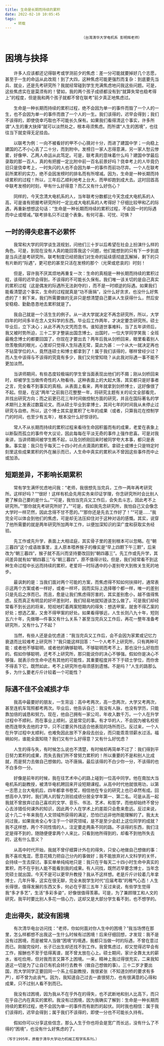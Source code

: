 ```yaml
---
title: 生命是长期而持续的累积
date: 2022-02-10 10:05:45
tags:
	- 转载
---
```


                                       （台湾清华大学电机系 彭明辉老师）

# 困境与抉择

&emsp;&emsp;许多人应该都还记得联考或学测前夕的焦虑：差一分可能就要掉好几个志愿，甚至于一生的命运从此改观！到了大四，这种焦虑可能更强烈而复杂：到底要先当兵、就业，还是先考研究所？我就经常碰到学生充满焦虑地问我这些问题。可是，这些焦虑实在是莫须有的！譬如，我的两个孩子成绩都没有到“就算失常也稳考得上”的程度，但是我和两个孩子就都不曾在联考”前夕真正地焦虑过。

&emsp;&emsp;生命是一种长期而持续的累积过程，绝不会因为单一的事件而毁了一个人的一生，也不会因为单一的事件而救了一个人的一生。我们该得的，迟早会得到；我们不该得的，即使侥幸巧取也不可能长久保有。如果我们看得清这个事实，许多所谓“人生的重大抉择”就可以淡然处之，根本毋须焦虑。而所谓“人生的困境”，也往往当下就变得无足挂齿。

&emsp;&emsp;以联考为例：一向不被看好的甲不小心猜对十分，而进了建国中学；一向稳上建国的乙不小心丢了二十分，而到附中。发榜日一家人志得意满，另一家人愁云惨雾，好像甲、乙两人命运从此笃定。可是，联考真的意味着什么吗？建国中学最后录取的那一百人，真的有把握一定比附中前一百名前景好吗？侥幸考上的人毕竟仍旧只是侥幸考上，一时失闪的人也不会因为单一的事件而前功尽弃。一个人在联考前所累积的实力，绝不会因发榜时的排名而有所增减。因为，生命是一种长期而持续累积的过程！所以，三年后乙顺利地考上台大，而甲却跑到成大去。这时回首高中联考发榜的时刻，甲有什么好得意？而乙又有什么好伤心？

&emsp;&emsp;同样的，今天念清大电机系的人，当年联考分数都比今天念成大电机系的人高，可是谁有把握考研究所时一定比成大电机系的人考得好？仔细比较甲和乙的际遇，再重新想想这句话：“生命是一种长期而持续的累积过程，不会因一时的际遇而中止或增减。”联考排名只不过是个表象。有何可喜、可忧、可惧？

<!--more-->

## 一时的得失悲喜不必萦怀

&emsp;&emsp;我常和大学的同学谈生涯规划，问他们三十岁以后希望在社会上扮演什么样的角色。可是，到现在没有人真的能回答我这个问题，他们能想到的只有下一步到底是当兵还是考研究所。联考制度已经把我们对生命的延续感彻底瓦解掉，剩下的只有片断的“际遇”，更可悲的甚至只活在发榜的那个（光荣或悲哀的）时刻！

&emsp;&emsp;但是，容许我不厌其烦地再重复一次：生命的真相是一种长期而持续的累积过程，该得的迟早会得到，不该得的不可能长久保有。我们唯一该关切的是自己真实的累积过程（这是偶发的际遇所无法剥夺的），而不是一时顺逆的际遇。如果我们能看清楚这个事实，生命的过程就真是“功不唐捐”，没什么好贪求，也没什么好焦虑的了！剩下来，我们所需要做的无非只是想清楚自己要从人生获得什么，然后安安稳稳、勤勤恳恳地去累积就是了。

&emsp;&emsp;我自己就是一个活生生的例子。从一进大学就决定不再念研究所，所以，大学四年的时间多半在念人文科学的东西。毕业后工作两年，才决定要念研究所。硕士毕业后，立下决心；从此不再为文凭而念书。谁知道世事难料，当了五年讲师后，我又被时势所迫，三十二岁才整装出国念博士。出国时，一位大学同学笑我：全班最晚念博士的都要回国了，你现在才要出去？两年后我从剑桥回来，眼里看着别人欣羡敬佩的眼光，心里却只觉得人生际遇无常，莫此为甚：一个从大一就决定再也不钻营学位的人，竟然连硕士和博士都拿到了！属于我们该得的，哪样曾经少过？而人生中该得与不该得的究竟有多少，我们又何曾知晓？从此我对际遇一事不能不更加淡然。

&emsp;&emsp;当讲师期间，有些态度较极端的学生曾当面表现出他们的不屑；刚从剑桥回来时，却被学生当做传奇性的人物看待。这种表面上的大起大落，其实都只是好事者之言，完全看不到事实的真相。从表面上看来，两年就拿到剑桥博士，这好像很了不起。但是，在这“两年”之前我已花整整一年，将研究主题有关的论文全部看完，并找出研究方向；而之前更已花三年时间做控制方面的研究，并且在国际著名的学术期刊上发表过数篇论文。而从硕士毕业到拿博士，其间七年的时间我从未停止过研究与自修。所以，这个博士其实是累积了七年的成果（或者，只算我花在控制学门的时间，也至少有五年），根本没什么好惊讶的。

&emsp;&emsp;常人不从长期而持续的累积过程来看待生命因积蓄而有的成果，老爱在表象上以断裂而孤立的事件夸大议论，因此每每在平淡无奇的事件上强作悲喜。可是对我来讲，当讲师期间被学生瞧不起，以及剑桥刚回来时被同学夸大本事，都只是表象。事实是：我只在乎每天二十四小时点点滴滴的累积。拿硕士或博士只是特定时刻里这些成果累积的外在展示而已，人生命中真实的累积从不曾因这些事件而中止或加添。

## 短期差异，不影响长期累积

&emsp;&emsp;常有学生满怀忧虑地问我：“老师，我很想先当完兵，工作一两年再考研究所。这样好吗？”“很好！这样有机会先用实务来印证学理，你念研究所时会比别人更了解自己要的是什么。”“可是，我怕当完兵又工作后，会失去斗志，因此考不上研究所。”“那你就先考研究所好了。”“可是，假如我先念研究所，我怕自己又会像念大学时一样茫然，因此念得不甘不愿的。”“那你还是先去工作好了！”“可是……”我完全可以体会到他们的焦虑，可是却无法压抑住对于这种对话的感慨。其实，说穿了他所需要的就是两年研究所加两年工作，以便加深知识的深广度和获取实务经验。

&emsp;&emsp;先工作或先升学，表面上大相迳庭，其实骨子里的差别根本可以忽略。在“朝三暮四”这个成语故事里，主人原本喂养猴子的橡实是“早上四颗下午三颗”，后来改为“朝三暮四”，猴子就不高兴而坚持要改回到“朝四暮三”。先工作或先升学，其间差异就有如“朝四暮三”与“朝三暮四”，原不值得计较。但是，我们经常看不到这种生命过程中长远而持续的累积，老爱将一时际遇中的小差别夸大到攸关生死的地步。

&emsp;&emsp;最讽刺的是：当我们面对两个可能的方案，而焦虑得不知如何扶择时，通常表示这两个方案或者一样好，或者一样坏，因而实际上选择哪个都一样，唯一的差别只是先后之序而已。而且，愈是让我们焦虑得厉害的，其实差别愈小，越不值得焦虑。反而真正有明显的好坏差别时，我们轻易地就知道该怎么做了。可是我们却经常看不到长远的将来，短视地盯着两案短期内的得失：想选甲案，就舍不得乙案的好处；想选乙案，又舍不得甲案的好处。如果看得够远，人生长则八九十年，短则五六十年，先做哪—件事又有什么关系？甚至当完兵又工作后，再花一整年准备考研究所，又有什么了不起？

&emsp;&emsp;当然，有些人还是会忧虑道：“我当完兵又工作后，会不会因为家累或记忆力衰退而比较难考上研究所？”我只能这样回答：“一个人考不上研究所，只有两种可能：或者他不够聪明，或者他的确够聪明。不够聪明而考不上，那也没什么好抱怨的。假如你够聪明，还考不上研究所，那只能说你的决心不够强。假如你是决心不够强，就表示你生命中还有其他的可能性，其重要程度并不下于硕士学位，而你舍不得丢下它。既然如此，考不上研究所也毋须感到遗憾。不是吗？”人生的路那么多，为什么要老斤斤计较着一个可能性？

## 际遇不佳不会减损才华

&emsp;&emsp;我高中最要好的朋友，一生背运：高中考两次，高一念两次，大学又考两次，甚至连机车驾照都考两次。毕业后，他告诉自己：我没有人脉，也没有学历，只能靠加倍的诚恳和努力。现在，他自己拥有一家公司，年收入数千万。一个人在升学过程中不顺利，而在事业上顺利，这是常见的事。有才华的人，不会因为被名校拒绝而连带失去他的才华，只不过要另外找适合他表现的场所而已。反过来，一个人在升学过程中太顺利，也难免因此放不下身段去创业，而只能乖乖领薪水过活。福祸如何，谁能全面知晓？我们又有什么好得意？又有什么好忧虑？

&emsp;&emsp;人生的得与失，有时候怎么说也不清楚，有时候却再简单不过了：我们得到平日努力累积的成果，而失去我们所不曾努力累积的！所以重要的不是和别人比成就，而是努力去做自己想做的。功不唐捐，最后该得的不白少你一分，不该得的也不白多你一分。

&emsp;&emsp;好像是前年的时候，我在往艺术中心的路上碰到一位高中同学。他在南加大当电机系的副教授，被清华电机聘回来开设短期课程。从高中时代他就很用功，以第一志愿上台大电机后，四年都拿书卷奖，相信他在专业的研究上也已卓然有成。回想高中入学时，我们两人的智力测验成绩分居全学年第一、第二名。可是从高一起我就不曾放弃过自己喜欢的文学、音乐、书法、艺术、和哲学，而他却始终不曾分心去涉猎任何课外的知识，因此两个人在学术上的差距只会愈来愈远。反过来说，这十几二十年来我在人文领域所获得的满足，恐怕已远非他所能理解的了。我太太问过我，如果我肯全心专注于一个研究领域，是不是至少会赶上这位同学的成就？我不这样想，两个不同性情的人，注定要走两条不同的路。不该得的东西，我们注定是得不到的，随随便便拿两个人来比，只看到他所得到的，却看不到他所失去的，这有什么意义？

&emsp;&emsp;从高中时代开始，我就不曾仔细算计外在的得失，只安心地做自己想做的事：我不喜欢鬼混，愿意花精力把自己分内的事做好；我不能放弃对人文科学的关怀，会持续一生去探讨。事实单单纯纯地只是：我只在乎每天二十四小时生命中真实的累积，而不在乎别人能不能看到我的成果。有人问找，既然迟早要念博士，当年念完硕士就出国，今天不是可以更早升教授？我从不这样想。老是斤斤计较着几年拿博士，几年升等，这实在很无聊，完全未脱学生时代“应届考取”的稚气心态！人生长得很，值得发展的东西又多，何必在乎那三五年？反过来说，有些学生觉得我“多才多艺”，生活“多彩多姿”，好像很值得羡慕。可是，为了兼顾理工和人文的研究，我平时要比别人多花一倍心力，这却又是大部分学生看不到，也不想学的。

## 走出得失，就没有困境

&emsp;&emsp;有次清华电台访问找：“老师，你如何面对你人生中的困境？”我当场愣在那里，怎么样都想不出我这一生什么时候有过困境！后来仔细回想，才发现：我不是没有过困境，而是被常人当做“困境”的境遇，我都只当做一时的际遇，不曾在意过而已。刚服完役时，长子已出生却还找不到工作。我曾焦虑过，却又觉得迟早会有工作，报酬也不至于低得离谱，就不曾太放在心上。硕士期间，家计全靠太太的薪水，省吃俭用，但对我而言又算不上困境。一来，精神上我过得很充实，二来我知道这一切是为了让自已有机会转行去教书（做自己想做的事）。三十二岁才要出国，而大学同学正要回同一个系上任副教授，我很紧张（不知道剑桥的要求有多严），却不曾为此丧气。因为，我知道自己过去一直很努力，也有很满意的心得和成果，只不过别人看不到而已。

&emsp;&emsp;我没有过困境，因为我从不在乎外在的得失，也不武断地和别人比高下，而只在乎自己内在真实的累积。我没有过困境，因为我确实了解到：生命是一种长期而持续的累积过程，绝不会因为单一的事件而有剧烈的起伏。同时我也相信：属于我们该得的，迟早会得到；属于我们不该得的，即使一分也不可能长久持有。

&emsp;&emsp;假如你可以分享这些信念，那么人生于你也将会是宽广而长远，没有什么了不得的“困境”，也没有什么好焦虑的了。

    （写于1995年，原载于清华大学动力机械工程学系系刊。）

